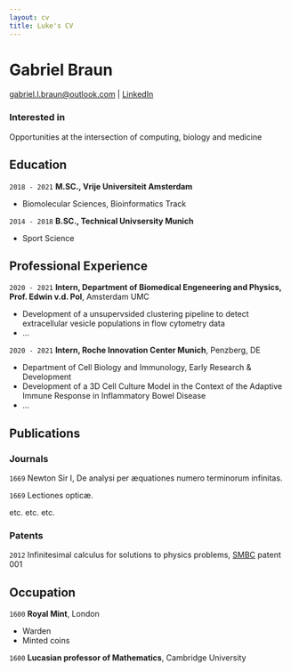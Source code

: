 ```yaml
---
layout: cv
title: Luke's CV
---
```

# Gabriel Braun

<div id="webaddress">
<a href="gabriel.l.braun@outlook.com">gabriel.l.braun@outlook.com</a>
| <a href="https://www.linkedin.com/in/gabriel-braun-84b744171/">LinkedIn</a>
</div>


### Interested in

Opportunities at the intersection of computing, biology and medicine


## Education

`2018 - 2021`
__M.SC., Vrije Universiteit Amsterdam__

- Biomolecular Sciences, Bioinformatics Track

`2014 - 2018`
__B.SC., Technical Univsersity Munich__

- Sport Science



## Professional Experience

`2020 - 2021`
__Intern, Department of Biomedical Engeneering and Physics, Prof. Edwin v.d. Pol__, Amsterdam UMC

- Development of a unsupervsided clustering pipeline to detect extracellular vesicle populations in flow cytometry data
- ...

`2020 - 2021`
__Intern, Roche Innovation Center Munich__, Penzberg, DE

- Department of Cell Biology and Immunology, Early Research & Development
- Development of a 3D Cell Culture Model in the Context of the Adaptive Immune Response in Inflammatory Bowel Disease
- ...



## Publications

<!-- A list is also available [online](http://scholar.google.co.uk/citations?user=LTOTl0YAAAAJ) -->

### Journals

`1669`
Newton Sir I, De analysi per æquationes numero terminorum infinitas. 

`1669`
Lectiones opticæ.

etc. etc. etc.

### Patents

`2012`
Infinitesimal calculus for solutions to physics problems, [SMBC](http://www.techdirt.com/articles/20121011/09312820678/if-patents-had-been-around-time-newton.shtml) patent 001


## Occupation

`1600`
__Royal Mint__, London

- Warden
- Minted coins

`1600`
__Lucasian professor of Mathematics__, Cambridge University



<!-- ### Footer

Last updated: May 2013 -->


